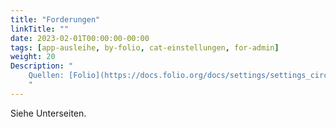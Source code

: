```yaml
---
title: "Forderungen"
linkTitle: ""
date: 2023-02-01T00:00:00-00:00
tags: [app-ausleihe, by-folio, cat-einstellungen, for-admin]
weight: 20
Description: "
    Quellen: [Folio](https://docs.folio.org/docs/settings/settings_circulation/settings_circulation/#overdue-fine-policies) <!-- & [GBV](https://info.gebev.de/display/FOLIOGBVEXTERN/Einstellungen+(Ausleihe):+Forderungen) -->
    "
---
```


Siehe Unterseiten.
